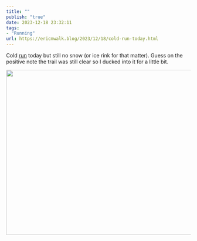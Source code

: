 ```yaml
---
title: ""
publish: "true"
date: 2023-12-18 23:32:11
tags:
- "Running"
url: https://ericmwalk.blog/2023/12/18/cold-run-today.html
---
```

Cold [run](https://strava.com/activities/10400990697) today but still no snow (or ice rink for that matter). Guess on the positive note the trail was still clear so I ducked into it for a little bit.



<img src="uploads/2023/bdcbc15d61.jpg" width="600" height="450" alt="">